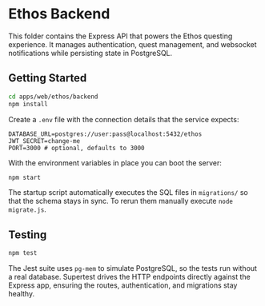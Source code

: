 # Ethos Backend

This folder contains the Express API that powers the Ethos questing experience.
It manages authentication, quest management, and websocket notifications while
persisting state in PostgreSQL.

## Getting Started

```bash
cd apps/web/ethos/backend
npm install
```

Create a `.env` file with the connection details that the service expects:

```
DATABASE_URL=postgres://user:pass@localhost:5432/ethos
JWT_SECRET=change-me
PORT=3000 # optional, defaults to 3000
```

With the environment variables in place you can boot the server:

```bash
npm start
```

The startup script automatically executes the SQL files in
`migrations/` so that the schema stays in sync. To rerun them manually execute
`node migrate.js`.

## Testing

```bash
npm test
```

The Jest suite uses `pg-mem` to simulate PostgreSQL, so the tests run without a
real database. Supertest drives the HTTP endpoints directly against the Express
app, ensuring the routes, authentication, and migrations stay healthy.

